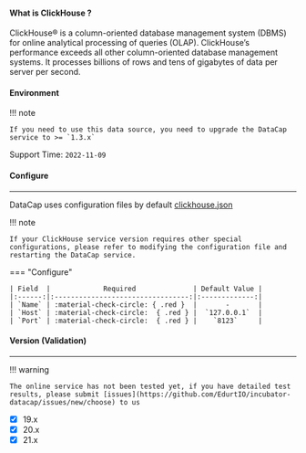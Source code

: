 #### What is ClickHouse ?

ClickHouse® is a column-oriented database management system (DBMS) for online analytical processing of queries (OLAP). ClickHouse’s performance exceeds all other column-oriented database management systems. It processes billions of rows and tens of gigabytes of data per server per second.

#### Environment

!!! note

    If you need to use this data source, you need to upgrade the DataCap service to >= `1.3.x`

Support Time: `2022-11-09`

#### Configure

---

DataCap uses configuration files by default [clickhouse.json](https://github.com/EdurtIO/incubator-datacap/blob/develop/server/src/main/etc/conf/plugins/http/clickhouse.json)

!!! note

    If your ClickHouse service version requires other special configurations, please refer to modifying the configuration file and restarting the DataCap service.

=== "Configure"

    | Field  |             Required              | Default Value |
    |:------:|:---------------------------------:|:-------------:|
    | `Name` | :material-check-circle: { .red }  |       -       |
    | `Host` | :material-check-circle:  { .red } |  `127.0.0.1`  |
    | `Port` | :material-check-circle:  { .red } |    `8123`     |

#### Version (Validation)

---

!!! warning

    The online service has not been tested yet, if you have detailed test results, please submit [issues](https://github.com/EdurtIO/incubator-datacap/issues/new/choose) to us

- [x] 19.x
- [x] 20.x
- [x] 21.x
